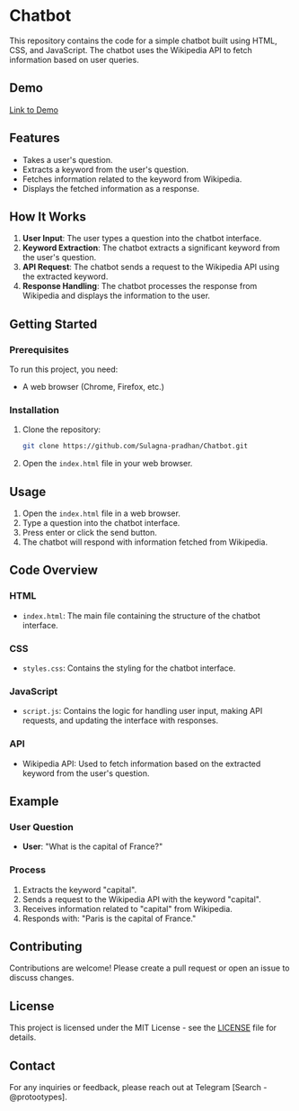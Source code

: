 # Chatbot

This repository contains the code for a simple chatbot built using HTML, CSS, and JavaScript. The chatbot uses the Wikipedia API to fetch information based on user queries.

## Demo

[Link to Demo](https://chatterbotz.netlify.app)

## Features

- Takes a user's question.
- Extracts a keyword from the user's question.
- Fetches information related to the keyword from Wikipedia.
- Displays the fetched information as a response.

## How It Works

1. **User Input**: The user types a question into the chatbot interface.
2. **Keyword Extraction**: The chatbot extracts a significant keyword from the user's question.
3. **API Request**: The chatbot sends a request to the Wikipedia API using the extracted keyword.
4. **Response Handling**: The chatbot processes the response from Wikipedia and displays the information to the user.

## Getting Started

### Prerequisites

To run this project, you need:

- A web browser (Chrome, Firefox, etc.)

### Installation

1. Clone the repository:
    ```bash
    git clone https://github.com/Sulagna-pradhan/Chatbot.git
    ```
2. Open the `index.html` file in your web browser.

## Usage

1. Open the `index.html` file in a web browser.
2. Type a question into the chatbot interface.
3. Press enter or click the send button.
4. The chatbot will respond with information fetched from Wikipedia.

## Code Overview

### HTML

- `index.html`: The main file containing the structure of the chatbot interface.

### CSS

- `styles.css`: Contains the styling for the chatbot interface.

### JavaScript

- `script.js`: Contains the logic for handling user input, making API requests, and updating the interface with responses.

### API

- Wikipedia API: Used to fetch information based on the extracted keyword from the user's question.

## Example

### User Question

- **User**: "What is the capital of France?"

### Process

1. Extracts the keyword "capital".
2. Sends a request to the Wikipedia API with the keyword "capital".
3. Receives information related to "capital" from Wikipedia.
4. Responds with: "Paris is the capital of France."

## Contributing

Contributions are welcome! Please create a pull request or open an issue to discuss changes.

## License

This project is licensed under the MIT License - see the [LICENSE](LICENSE) file for details.

## Contact

For any inquiries or feedback, please reach out at Telegram [Search - @protootypes].

